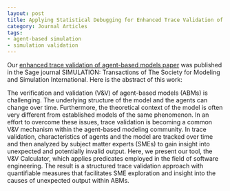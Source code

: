 ```yaml
---
layout: post
title: Applying Statistical Debugging for Enhanced Trace Validation of Agent-based Models
category: Journal Articles
tags: 
- agent-based simulation
- simulation validation
---
```


Our <a href="{{ site.baseurl }}/download/pubs/SIMULATION_2016_Accepted.pdf" target="_blank">enhanced trace validation of agent-based models paper</a> was published in the Sage journal SIMULATION: Transactions of The Society for Modeling and Simulation International. Here is the abstract of this work:

The verification and validation (V&V) of agent-based models (ABMs) is challenging. The underlying structure of the model and the agents can change over time. Furthermore, the theoretical context of the model is often very different from established models of the same phenomenon. In an effort to overcome these issues, trace validation is becoming a common V&V mechanism within the agent-based modeling community. In trace validation, characteristics of agents and the model are tracked over time and then analyzed by subject matter experts (SMEs) to gain insight into unexpected and potentially invalid output. Here, we present our tool, the V&V Calculator, which applies predicates employed in the field of software engineering. The result is a structured trace validation approach with quantifiable measures that facilitates SME exploration and insight into the causes of unexpected output within ABMs.
